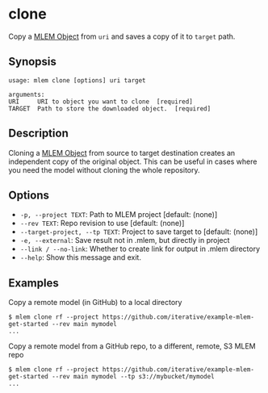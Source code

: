 # clone

Copy a [MLEM Object](/doc/user-guide/basic-concepts#mlem-objects) from `uri` and
saves a copy of it to `target` path.

## Synopsis

```usage
usage: mlem clone [options] uri target

arguments:
URI     URI to object you want to clone  [required]
TARGET  Path to store the downloaded object.  [required]
```

## Description

Cloning a [MLEM Object](/doc/user-guide/basic-concepts#mlem-objects) from source
to target destination creates an independent copy of the original object. This
can be useful in cases where you need the model without cloning the whole
repository.

## Options

- `-p, --project TEXT`: Path to MLEM project [default: (none)]
- `--rev TEXT`: Repo revision to use [default: (none)]
- `--target-project, --tp TEXT`: Project to save target to [default: (none)]
- `-e, --external`: Save result not in .mlem, but directly in project
- `--link / --no-link`: Whether to create link for output in .mlem directory
- `--help`: Show this message and exit.

## Examples

Copy a remote model (in GitHub) to a local directory

```cli
$ mlem clone rf --project https://github.com/iterative/example-mlem-get-started --rev main mymodel
...
```

Copy a remote model from a GitHub repo, to a different, remote, S3 MLEM repo

```cli
$ mlem clone rf --project https://github.com/iterative/example-mlem-get-started --rev main mymodel --tp s3://mybucket/mymodel
...
```
